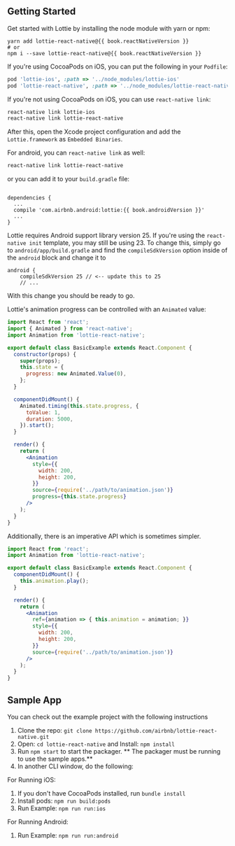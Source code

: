 ## Getting Started
Get started with Lottie by installing the node module with yarn or npm:
<pre><code class="bash">yarn add lottie-react-native@{{ book.reactNativeVersion }}
# or
npm i --save lottie-react-native@{{ book.reactNativeVersion }}
</code></pre>

If you're using CocoaPods on iOS, you can put the following in your `Podfile`:

```ruby
pod 'lottie-ios', :path => '../node_modules/lottie-ios'
pod 'lottie-react-native', :path => '../node_modules/lottie-react-native'
```

If you're not using CocoaPods on iOS, you can use `react-native link`:

```bash
react-native link lottie-ios
react-native link lottie-react-native
```

After this, open the Xcode project configuration and add the `Lottie.framework` as `Embedded Binaries`.

For android, you can `react-native link` as well:

```bash
react-native link lottie-react-native
```
or you can add it to your `build.gradle` file:
<pre><code class="lang-groovy">
dependencies {
  ...
  compile 'com.airbnb.android:lottie:{{ book.androidVersion }}'
  ...
}
</code></pre>

Lottie requires Android support library version 25. If you're using the `react-native init` template,
you may still be using 23. To change this, simply go to `android/app/build.gradle` and find the
`compileSdkVersion` option inside of the `android` block and change it to

```
android {
    compileSdkVersion 25 // <-- update this to 25
    // ...
```

With this change you should be ready to go.

Lottie's animation progress can be controlled with an `Animated` value:

```jsx
import React from 'react';
import { Animated } from 'react-native';
import Animation from 'lottie-react-native';

export default class BasicExample extends React.Component {
  constructor(props) {
    super(props);
    this.state = {
      progress: new Animated.Value(0),
    };
  }

  componentDidMount() {
    Animated.timing(this.state.progress, {
      toValue: 1,
      duration: 5000,
    }).start();
  }

  render() {
    return (
      <Animation
        style={{
          width: 200,
          height: 200,
        }}
        source={require('../path/to/animation.json')}
        progress={this.state.progress}
      />
    );
  }
}
```

Additionally, there is an imperative API which is sometimes simpler.

```jsx
import React from 'react';
import Animation from 'lottie-react-native';

export default class BasicExample extends React.Component {
  componentDidMount() {
    this.animation.play();
  }

  render() {
    return (
      <Animation
        ref={animation => { this.animation = animation; }}
        style={{
          width: 200,
          height: 200,
        }}
        source={require('../path/to/animation.json')}
      />
    );
  }
}
```

## Sample App

You can check out the example project with the following instructions

1. Clone the repo: `git clone https://github.com/airbnb/lottie-react-native.git`
2. Open: `cd lottie-react-native` and Install: `npm install`
3. Run `npm start` to start the packager. ** The packager must be running to use the sample apps.**
4. In another CLI window, do the following:

For Running iOS:

1. If you don't have CocoaPods installed, run `bundle install`
2. Install pods: `npm run build:pods`
3. Run Example: `npm run run:ios`

For Running Android:

1. Run Example: `npm run run:android`